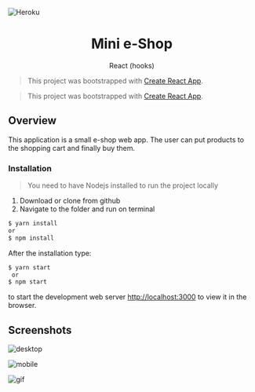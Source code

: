 ![Heroku](https://heroku-badge.herokuapp.com/?app=mini-eshop-react)
<h1 align="center">
Mini e-Shop
</h1>
<p align="center">React (hooks)<p>

>This project was bootstrapped with [Create React App](https://github.com/facebook/create-react-app).

>This project was bootstrapped with [Create React App](https://github.com/facebook/create-react-app).

## Overview

This application is a small e-shop web app. The user can put products to the shopping cart and finally buy them.

### Installation

> You need to have Nodejs installed to run the project locally

 1) Download or clone from github
 2) Navigate to the folder and run on terminal
 
  ```sh
  $ yarn install
 or
  $ npm install
  ```

After the installation type:
   ```sh
   $ yarn start
    or
  $ npm start

   ```

 to start the development web server
 [http://localhost:3000](http://localhost:3000) to view it in the browser.

## Screenshots

![desktop](https://user-images.githubusercontent.com/3619970/75383967-fd617880-58e5-11ea-90ea-579366ab29a2.PNG)


![mobile](https://user-images.githubusercontent.com/3619970/75384021-1bc77400-58e6-11ea-8004-91150c653f06.PNG)

![gif](https://user-images.githubusercontent.com/3619970/75384254-752fa300-58e6-11ea-96c4-f14031367779.gif)
